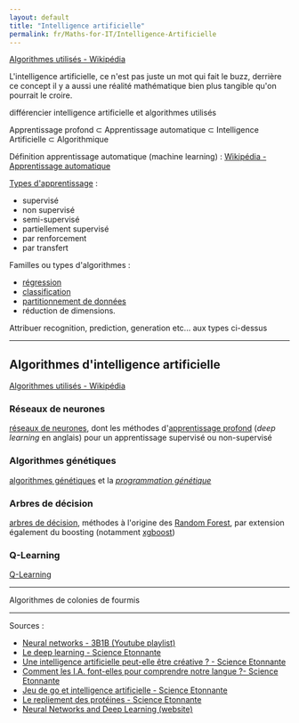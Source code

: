 ```yaml
---
layout: default
title: "Intelligence artificielle"
permalink: fr/Maths-for-IT/Intelligence-Artificielle
---
```


[Algorithmes utilisés - Wikipédia](https://fr.wikipedia.org/wiki/Apprentissage_automatique#Algorithmes_utilis%C3%A9s)



L'intelligence artificielle, ce n'est pas juste un mot qui fait le buzz, derrière ce concept il y a aussi une réalité mathématique bien plus tangible qu'on pourrait le croire.



différencier intelligence artificielle et algorithmes utilisés



Apprentissage profond ⊂ Apprentissage automatique ⊂ Intelligence Artificielle ⊂ Algorithmique



Définition apprentissage automatique (machine learning) : [Wikipédia - Apprentissage automatique](https://fr.wikipedia.org/wiki/Apprentissage_automatique)

[Types d'apprentissage](https://fr.wikipedia.org/wiki/Apprentissage_automatique#Types_d'apprentissage) :

*   supervisé
*   non supervisé
*   semi-supervisé
*   partiellement supervisé
*   par renforcement
*   par transfert

Familles ou types d'algorithmes :

-   [régression](https://fr.wikipedia.org/wiki/Régression)
-   [classification](https://fr.wikipedia.org/wiki/Classification)
-   [partitionnement de données](https://fr.wikipedia.org/wiki/Partitionnement_de_données)
-   réduction de dimensions.

Attribuer recognition, prediction, generation etc... aux types ci-dessus

---

## Algorithmes d'intelligence artificielle

[Algorithmes utilisés - Wikipédia](https://fr.wikipedia.org/wiki/Apprentissage_automatique#Algorithmes_utilis%C3%A9s)

### Réseaux de neurones

[réseaux de neurones](https://fr.wikipedia.org/wiki/Réseau_de_neurones), dont les méthodes d'[apprentissage profond](https://fr.wikipedia.org/wiki/Apprentissage_profond) (*deep learning* en anglais) pour un apprentissage supervisé ou non-supervisé

### Algorithmes génétiques

[algorithmes génétiques](https://fr.wikipedia.org/wiki/Algorithme_génétique) et la *[programmation génétique](https://fr.wikipedia.org/wiki/Programmation_génétique)*

### Arbres de décision

[arbres de décision](https://fr.wikipedia.org/wiki/Arbre_de_décision), méthodes à l'origine des [Random Forest](https://fr.wikipedia.org/wiki/Forêt_d'arbres_décisionnels), par extension également du boosting (notamment [xgboost](https://fr.wikipedia.org/wiki/Xgboost))

### Q-Learning

[Q-Learning](https://fr.wikipedia.org/wiki/Q-Learning)

---

Algorithmes de colonies de fourmis

---

Sources :

*   [Neural networks - 3B1B (Youtube playlist)](https://www.youtube.com/playlist?list=PLZHQObOWTQDNU6R1_67000Dx_ZCJB-3pi)
*   [Le deep learning - Science Etonnante](https://www.youtube.com/watch?v=trWrEWfhTVg)
*   [Une intelligence artificielle peut-elle être créative ? - Science Etonnante](https://www.youtube.com/watch?v=xuBzQ38DNhE)
*   [Comment les I.A. font-elles pour comprendre notre langue ?- Science Etonnante](https://www.youtube.com/watch?v=CsQNF9s78Nc)
*   [Jeu de go et intelligence artificielle - Science Etonnante](https://www.youtube.com/watch?v=P6eBraOUBLw)
*   [Le repliement des protéines - Science Etonnante](https://www.youtube.com/watch?v=OGewxRMME8o)
*   [Neural Networks and Deep Learning (website)](http://neuralnetworksanddeeplearning.com/)

